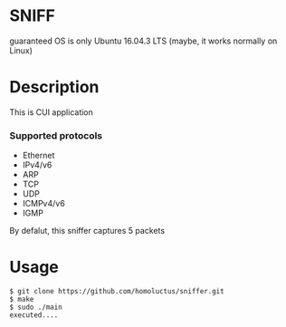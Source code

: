# SNIFF
guaranteed OS is only Ubuntu 16.04.3 LTS (maybe, it works normally on Linux)

# Description
This is CUI application

### Supported protocols
- Ethernet
- IPv4/v6
- ARP
- TCP
- UDP
- ICMPv4/v6
- IGMP

By defalut, this sniffer captures 5 packets

# Usage
```
$ git clone https://github.com/homoluctus/sniffer.git
$ make
$ sudo ./main
executed....
```
